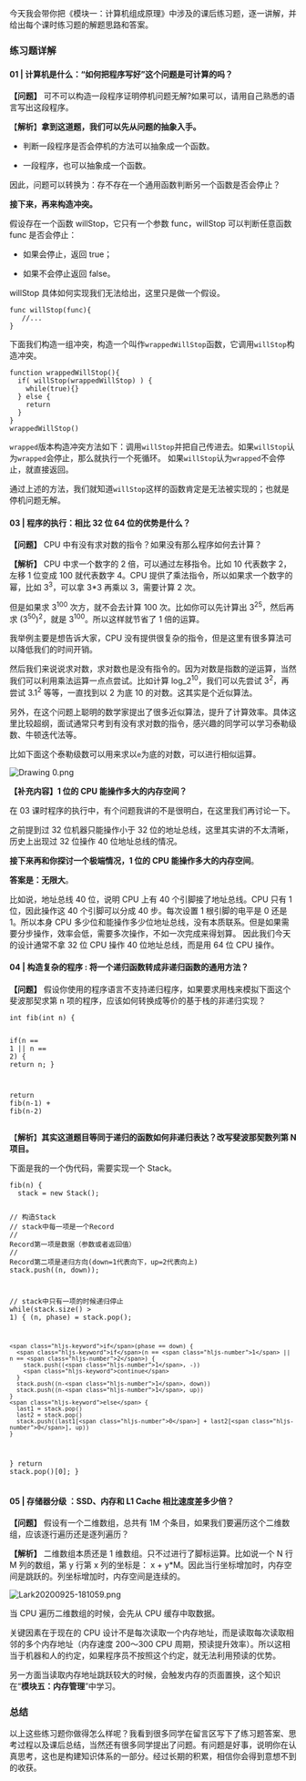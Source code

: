 <p  class="">今天我会带你把《模块一：计算机组成原理》中涉及的课后练习题，逐一讲解，并给出每个课时练习题的解题思路和答案。</p>
<h3 >练习题详解</h3>
<h4 >01 | 计算机是什么：“如何把程序写好”这个问题是可计算的吗？</h4>
<p ><strong >【问题】</strong> 可不可以构造一段程序证明停机问题无解?如果可以，请用自己熟悉的语言写出这段程序。</p>
<p  class="">【<strong >解析</strong>】<strong >拿到这道题，我们可以先从问题的抽象入手。</strong></p>






<ul >
<li >
<p >判断一段程序是否会停机的方法可以抽象成一个函数。</p>
</li>
<li >
<p  class="">一段程序，也可以抽象成一个函数。</p>
</li>
</ul>
<p >因此，问题可以转换为：存不存在一个通用函数判断另一个函数是否会停止？</p>
<p ><strong >接下来，再来构造冲突。</strong></p>
<p >假设存在一个函数 willStop，它只有一个参数 func，willStop 可以判断任意函数 func 是否会停止：</p>
<ul >
<li >
<p >如果会停止，返回 true；</p>
</li>
<li >
<p >如果不会停止返回 false。</p>
</li>
</ul>
<p >willStop 具体如何实现我们无法给出，这里只是做一个假设。</p>
<pre class="lang-java" ><code data-language="java"><span class="hljs-function">func <span class="hljs-title">willStop</span><span class="hljs-params">(func)</span></span>{
   <span class="hljs-comment">//...</span>
}
</code></pre>
<p >下面我们构造一组冲突，构造一个叫作<code data-backticks="1" >wrappedWillStop</code>函数，它调用<code data-backticks="1" >willStop</code>构造冲突。</p>
<pre class="lang-java" ><code data-language="java"><span class="hljs-function">function <span class="hljs-title">wrappedWillStop</span><span class="hljs-params">()</span></span>{
  <span class="hljs-keyword">if</span>( willStop(wrappedWillStop) ) {
    <span class="hljs-keyword">while</span>(<span class="hljs-keyword">true</span>){}
  } <span class="hljs-keyword">else</span> {
    <span class="hljs-keyword">return</span>
  }
}
wrappedWillStop()
</code></pre>
<p ><code data-backticks="1" >wrapped</code>版本构造冲突方法如下：调用<code data-backticks="1" >willStop</code>并把自己传进去。如果<code data-backticks="1" >willStop</code>认为<code data-backticks="1" >wrapped</code>会停止，那么就执行一个死循环。 如果<code data-backticks="1" >willStop</code>认为<code data-backticks="1" >wrapped</code>不会停止，就直接返回。</p>
<p >通过上述的方法，我们就知道<code data-backticks="1" >willStop</code>这样的函数肯定是无法被实现的；也就是停机问题无解。</p>
<h4 >03 | 程序的执行：相比 32 位 64 位的优势是什么？</h4>
<p ><strong >【问题】</strong> CPU 中有没有求对数的指令？如果没有那么程序如何去计算？</p>
<p ><strong >【解析】</strong> CPU 中求一个数字的 2 倍，可以通过左移指令。比如 10 代表数字 2，左移 1 位变成 100 就代表数字 4。CPU 提供了乘法指令，所以如果求一个数字的幂，比如 3<sup>3</sup>，可以拿 3*3 再乘以 3，需要计算 2 次。</p>
<p >但是如果求 3<sup>100</sup> 次方，就不会去计算 100 次。比如你可以先计算出 3<sup>25</sup>，然后再求 (3<sup>50</sup>)<sup>2</sup>，就是 3<sup>100</sup>。所以这样就节省了 1 倍的运算。</p>
<p >我举例主要是想告诉大家，CPU 没有提供很复杂的指令，但是这里有很多算法可以降低我们的时间开销。</p>
<p >然后我们来说说求对数，求对数也是没有指令的。因为对数是指数的逆运算，当然我们可以利用乘法运算一点点尝试。比如计算 log_2<sup>10</sup>，我们可以先尝试 3<sup>2</sup>，再尝试 3.1<sup>2</sup> 等等，一直找到以 2 为底 10 的对数。这其实是个近似算法。</p>
<p >另外，在这个问题上聪明的数学家提出了很多近似算法，提升了计算效率。具体这里比较超纲，面试通常只考到有没有求对数的指令，感兴趣的同学可以学习泰勒级数、牛顿迭代法等。</p>
<p >比如下面这个泰勒级数可以用来求以<code data-backticks="1" >e</code>为底的对数，可以进行相似运算。</p>
<p ><img src="https://s0.lgstatic.com/i/image/M00/57/F6/Ciqc1F9twiuAbp_aAAAe6lkGtXY531.png" alt="Drawing 0.png" ></p>




<p ><strong >【补充内容】1 位的 CPU 能操作多大的内存空间？</strong></p>
<p >在 03 课时程序的执行中，有个问题我讲的不是很明白，在这里我们再讨论一下。</p>
<p >之前提到过 32 位机器只能操作小于 32 位的地址总线，这里其实讲的不太清晰，历史上出现过 32 位操作 40 位地址总线的情况。</p>
<p ><strong >接下来再和你探讨一个极端情况，1 位的 CPU 能操作多大的内存空间</strong>。</p>
<p ><strong >答案是：无限大</strong>。</p>
<p >比如说，地址总线 40 位，说明 CPU 上有 40 个引脚接了地址总线。CPU 只有 1 位，因此操作这 40 个引脚可以分成 40 步。每次设置 1 根引脚的电平是 0 还是 1。所以本身 CPU 多少位和能操作多少位地址总线，没有本质联系。但是如果需要分步操作，效率会低，需要多次操作，不如一次完成来得划算。 因此我们今天的设计通常不拿 32 位 CPU 操作 40 位地址总线，而是用 64 位 CPU 操作。</p>
<h4 >04 | 构造复杂的程序 : 将一个递归函数转成非递归函数的通用方法？</h4>
<p ><strong >【问题】</strong> 假设你使用的程序语言不支持递归程序，如果要求用栈来模拟下面这个斐波那契求第 n 项的程序，应该如何转换成等价的基于栈的非递归实现？</p>
<pre class="lang-java" ><code data-language="java"><span class="hljs-function"><span class="hljs-keyword">int</span> <span class="hljs-title">fib</span><span class="hljs-params">(<span class="hljs-keyword">int</span> n)</span> </span>{

 <span class="hljs-keyword">if</span>(n == <span class="hljs-number">1</span> || n == <span class="hljs-number">2</span>) { <span class="hljs-keyword">return</span> n; }
 
  <span class="hljs-keyword">return</span> fib(n-<span class="hljs-number">1</span>) + fib(n-<span class="hljs-number">2</span>)
</code></pre>
<p  class="">【<strong >解析</strong>】<strong >其实这道题目等同于递归的函数如何非递归表达？改写斐波那契数列第 N 项目。</strong></p>







<p >下面是我的一个伪代码，需要实现一个 Stack。</p>
<pre class="lang-java" ><code data-language="java">fib(n) {
  stack = <span class="hljs-keyword">new</span> Stack();

  <span class="hljs-comment">// 构造Stack</span>
  <span class="hljs-comment">// stack中每一项是一个Record</span>
  <span class="hljs-comment">// Record第一项是数据（参数或者返回值）</span>
  <span class="hljs-comment">// Record第二项是递归方向(down=1代表向下，up=2代表向上)</span>
  stack.push((n, down));

  <span class="hljs-comment">// stack中只有一项的时候递归停止</span>
  <span class="hljs-keyword">while</span>(stack.size() &gt; <span class="hljs-number">1</span>) {
    (n, phase) = stack.pop();

    <span class="hljs-keyword">if</span>(phase == down) {
      <span class="hljs-keyword">if</span>(n == <span class="hljs-number">1</span> || n == <span class="hljs-number">2</span>) {
        stack.push((<span class="hljs-number">1</span>, -))
        <span class="hljs-keyword">continue</span>
      }
      stack.push((n-<span class="hljs-number">1</span>, down))
      stack.push((n-<span class="hljs-number">1</span>, up))
    }
    <span class="hljs-keyword">else</span> {
      last1 = stack.pop()
      last2 = stack.pop()
      stack.push((last1[<span class="hljs-number">0</span>] + last2[<span class="hljs-number">0</span>], up))
    }
  }
  <span class="hljs-keyword">return</span> stack.pop()[<span class="hljs-number">0</span>];
}
</code></pre>
<h4 >05 | 存储器分级 ：SSD、内存和 L1 Cache 相比速度差多少倍？</h4>
<p  class="te-preview-highlight"><strong >【问题】</strong> 假设有一个二维数组，总共有 1M 个条目，如果我们要遍历这个二维数组，应该逐行遍历还是逐列遍历？</p>
<p ><strong >【解析】</strong> 二维数组本质还是 1 维数组。只不过进行了脚标运算。比如说一个 N 行 M 列的数组，第 y 行第 x 列的坐标是： x + y*M。因此当行坐标增加时，内存空间是跳跃的。列坐标增加时，内存空间是连续的。</p>
<p ><img src="https://s0.lgstatic.com/i/image/M00/57/F6/Ciqc1F9twnCAUTt4AACDLWAQvC4277.png" alt="Lark20200925-181059.png" ></p>
<p >当 CPU 遍历二维数组的时候，会先从 CPU 缓存中取数据。</p>
<p >关键因素在于现在的 CPU 设计不是每次读取一个内存地址，而是读取每次读取相邻的多个内存地址（内存速度 200～300 CPU 周期，预读提升效率）。所以这相当于机器和人的约定，如果程序员不按照这个约定，就无法利用预读的优势。</p>
<p >另一方面当读取内存地址跳跃较大的时候，会触发内存的页面置换，这个知识在“<strong >模块五：内存管理</strong>”中学习。</p>
<h3 >总结</h3>
<p  class="">以上这些练习题你做得怎么样呢？我看到很多同学在留言区写下了练习题答案、思考过程以及课后总结，当然还有很多同学提出了问题。有问题是好事，说明你在认真思考，这也是构建知识体系的一部分。经过长期的积累，相信你会得到意想不到的收获。</p>

